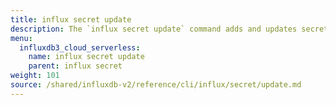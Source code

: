 ```yaml
---
title: influx secret update
description: The `influx secret update` command adds and updates secrets.
menu:
  influxdb3_cloud_serverless:
    name: influx secret update
    parent: influx secret
weight: 101
source: /shared/influxdb-v2/reference/cli/influx/secret/update.md
---
```


<!-- The content of this file is at 
// SOURCE content/shared/influxdb-v2/reference/cli/influx/secret/update.md-->
